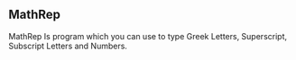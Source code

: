 ## MathRep
MathRep Is program which you can use to type Greek Letters, Superscript, Subscript Letters and Numbers.
